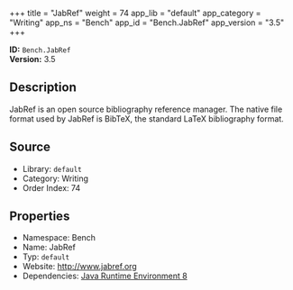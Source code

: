 ﻿+++
title = "JabRef"
weight = 74
app_lib = "default"
app_category = "Writing"
app_ns = "Bench"
app_id = "Bench.JabRef"
app_version = "3.5"
+++

**ID:** `Bench.JabRef`  
**Version:** 3.5  
<!--more-->

## Description
JabRef is an open source bibliography reference manager.
The native file format used by JabRef is BibTeX, the standard LaTeX bibliography format.

## Source

* Library: `default`
* Category: Writing
* Order Index: 74

## Properties

* Namespace: Bench
* Name: JabRef
* Typ: `default`
* Website: <http://www.jabref.org>
* Dependencies: [Java Runtime Environment 8](/app/Bench.JRE8)

